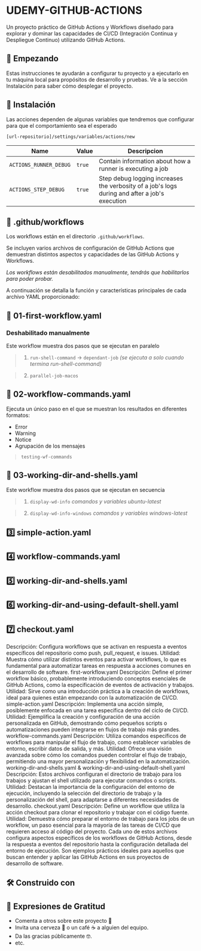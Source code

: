 # UDEMY-GITHUB-ACTIONS

Un proyecto práctico de GitHub Actions y Workflows diseñado para explorar y dominar las capacidades de CI/CD (Integración Continua y Despliegue Continuo) utilizando GitHub Actions.

## 🚀 Empezando
Estas instrucciones te ayudarán a configurar tu proyecto y a ejecutarlo en tu máquina local para propósitos de desarrollo y pruebas. Ve a la sección Instalación para saber cómo desplegar el proyecto.


## 🔧 Instalación
Las acciones dependen de algunas variables que tendremos que configurar para que el comportamiento sea el esperado

`[url-repositorio]/settings/variables/actions/new`

| Name                 | Value | Descripcion |
| -------------------- | ----- |-------------|
| `ACTIONS_RUNNER_DEBUG` | `true` |Contain information about how a runner is executing a job|
| `ACTIONS_STEP_DEBUG`   | `true` |Step debug logging increases the verbosity of a job's logs during and after a job's execution|

## 📁 .github/workflows

Los workflows están en el directorio `.github/workflows`. 

Se incluyen varios archivos de configuración de GitHub Actions que demuestran distintos aspectos y capacidades de las GitHub Actions y Workflows. 

*Los workflows están desabilitados manualmente, tendrás que habilitarlos para poder probar.*

A continuación se detalla la función y características principales de cada archivo YAML proporcionado:

## 🚫 01-first-workflow.yaml 
### Deshabilitado manualmente
Este workflow muestra dos pasos que se ejecutan en paralelo

> 1.  `run-shell-command` -> `dependant-job` *(se ejecuta a solo cuando termina run-shell-command)*

> 2.  `parallel-job-macos`


## 🚫 02-workflow-commands.yaml
Ejecuta un único paso en el que se muestran los resultados en diferentes formatos: 
- Error
- Warning
- Notice
- Agrupación de los mensajes

> `testing-wf-commands`


## 🚫 03-working-dir-and-shells.yaml

Este workflow muestra dos pasos que se ejecutan en secuencia

> 1.  `display-wd-info` *comandos y variables ubuntu-latest*

> 2.  `display-wd-info-windows` *comandos y variables windows-latest*


## 3️⃣ simple-action.yaml

## 4️⃣ workflow-commands.yaml

## 5️⃣ working-dir-and-shells.yaml

## 6️⃣ working-dir-and-using-default-shell.yaml

##  7️⃣ checkout.yaml
Descripción: Configura workflows que se activan en respuesta a eventos específicos del repositorio como push, pull_request, e issues.
Utilidad: Muestra cómo utilizar distintos eventos para activar workflows, lo que es fundamental para automatizar tareas en respuesta a acciones comunes en el desarrollo de software.
first-workflow.yaml
Descripción: Define el primer workflow básico, probablemente introduciendo conceptos esenciales de GitHub Actions, como la especificación de eventos de activación y trabajos.
Utilidad: Sirve como una introducción práctica a la creación de workflows, ideal para quienes están empezando con la automatización de CI/CD.
simple-action.yaml
Descripción: Implementa una acción simple, posiblemente enfocada en una tarea específica dentro del ciclo de CI/CD.
Utilidad: Ejemplifica la creación y configuración de una acción personalizada en GitHub, demostrando cómo pequeños scripts o automatizaciones pueden integrarse en flujos de trabajo más grandes.
workflow-commands.yaml
Descripción: Utiliza comandos específicos de workflows para manipular el flujo de trabajo, como establecer variables de entorno, escribir datos de salida, y más.
Utilidad: Ofrece una visión avanzada sobre cómo los comandos pueden controlar el flujo de trabajo, permitiendo una mayor personalización y flexibilidad en la automatización.
working-dir-and-shells.yaml & working-dir-and-using-default-shell.yaml
Descripción: Estos archivos configuran el directorio de trabajo para los trabajos y ajustan el shell utilizado para ejecutar comandos o scripts.
Utilidad: Destacan la importancia de la configuración del entorno de ejecución, incluyendo la selección del directorio de trabajo y la personalización del shell, para adaptarse a diferentes necesidades de desarrollo.
checkout.yaml
Descripción: Define un workflow que utiliza la acción checkout para clonar el repositorio y trabajar con el código fuente.
Utilidad: Demuestra cómo preparar el entorno de trabajo para los jobs de un workflow, un paso esencial para la mayoría de las tareas de CI/CD que requieren acceso al código del proyecto.
Cada uno de estos archivos configura aspectos específicos de los workflows de GitHub Actions, desde la respuesta a eventos del repositorio hasta la configuración detallada del entorno de ejecución. Son ejemplos prácticos ideales para aquellos que buscan entender y aplicar las GitHub Actions en sus proyectos de desarrollo de software.

## 🛠️ Construido con


## 🎁 Expresiones de Gratitud
- Comenta a otros sobre este proyecto 📢
- Invita una cerveza 🍺 o un café ☕ a alguien del equipo.
- Da las gracias públicamente 🤓.
- etc.